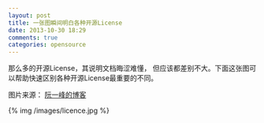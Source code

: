 ```yaml
---
layout: post
title: 一张图瞬间明白各种开源License
date: 2013-10-30 18:29
comments: true
categories: opensource
---
```


那么多的开源License，其说明文档晦涩难懂， 但应该都差别不大。下面这张图可以帮助快速区别各种开源License最重要的不同。

图片来源： [阮一峰的博客](http://www.ruanyifeng.com/blog/2011/05/how_to_choose_free_software_licenses.html)

{% img /images/licence.jpg %}
